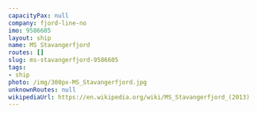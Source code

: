 ```yaml
---
capacityPax: null
company: fjord-line-no
imo: 9586605
layout: ship
name: MS Stavangerfjord
routes: []
slug: ms-stavangerfjord-9586605
tags:
- ship
photo: /img/300px-MS_Stavangerfjord.jpg
unknownRoutes: null
wikipediaUrl: https://en.wikipedia.org/wiki/MS_Stavangerfjord_(2013)
---
```

